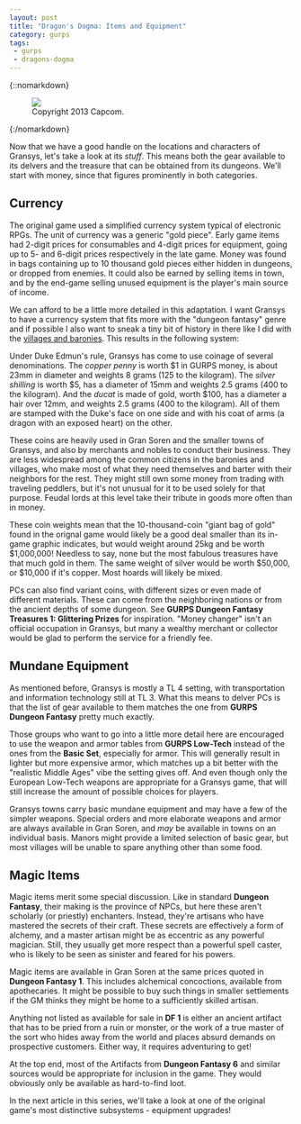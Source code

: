 ```yaml
---
layout: post
title: "Dragon's Dogma: Items and Equipment"
category: gurps
tags:
 - gurps
 - dragons-dogma
---
```


{::nomarkdown}
<figure>
  <img src="{{ "/assets/pawn-guild.png" | absolute_url }}"/>
  <figcaption>Copyright 2013 Capcom.</figcaption>
</figure>
{:/nomarkdown}

Now that we have a good handle on the locations and characters of Gransys, let's
take a look at its _stuff_. This means both the gear available to its delvers
and the treasure that can be obtained from its dungeons. We'll start with money,
since that figures prominently in both categories.

## Currency

The original game used a simplified currency system typical of electronic
RPGs. The unit of currency was a generic "gold piece". Early game items had
2-digit prices for consumables and 4-digit prices for equipment, going up to 5-
and 6-digit prices respectively in the late game. Money was found in bags
containing up to 10 thousand gold pieces either hidden in dungeons, or dropped
from enemies. It could also be earned by selling items in town, and by the
end-game selling unused equipment is the player's main source of income.

We can afford to be a little more detailed in this adaptation. I want Gransys to
have a currency system that fits more with the "dungeon fantasy" genre and if
possible I also want to sneak a tiny bit of history in there like I did with the
[villages and baronies][1]. This results in the following system:

Under Duke Edmun's rule, Gransys has come to use coinage of several
denominations. The _copper penny_ is worth $1 in GURPS money, is about 23mm in
diameter and weights 8 grams (125 to the kilogram). The _silver shilling_ is
worth $5, has a diameter of 15mm and weights 2.5 grams (400 to the
kilogram). And the _ducat_ is made of gold, worth $100, has a diameter a hair
over 12mm, and weights 2.5 grams (400 to the kilogram). All of them are stamped
with the Duke's face on one side and with his coat of arms (a dragon with an
exposed heart) on the other.

These coins are heavily used in Gran Soren and the smaller towns of Gransys, and
also by merchants and nobles to conduct their business. They are less widespread
among the common citizens in the baronies and villages, who make most of what
they need themselves and barter with their neighbors for the rest. They might
still own some money from trading with traveling peddlers, but it's not unusual
for it to be used solely for that purpose. Feudal lords at this level take their
tribute in goods more often than in money.

These coin weights mean that the 10-thousand-coin "giant bag of gold" found in
the orignal game would likely be a good deal smaller than its in-game graphic
indicates, but would weight around 25kg and be worth $1,000,000!  Needless to
say, none but the most fabulous treasures have that much gold in them. The same
weight of silver would be worth $50,000, or $10,000 if it's copper. Most hoards
will likely be mixed.

PCs can also find variant coins, with different sizes or even made of different
materials. These can come from the neighboring nations or from the ancient
depths of some dungeon. See **GURPS Dungeon Fantasy Treasures 1: Glittering
Prizes** for inspiration. "Money changer" isn't an official occupation in
Gransys, but many a wealthy merchant or collector would be glad to perform the
service for a friendly fee.

## Mundane Equipment

As mentioned before, Gransys is mostly a TL 4 setting, with transportation and
information technology still at TL 3. What this means to delver PCs is that the
list of gear available to them matches the one from **GURPS Dungeon Fantasy**
pretty much exactly.

Those groups who want to go into a little more detail here are encouraged to use
the weapon and armor tables from **GURPS Low-Tech** instead of the ones from the
**Basic Set**, especially for armor. This will generally result in lighter but
more expensive armor, which matches up a bit better with the "realistic Middle
Ages" vibe the setting gives off. And even though only the European Low-Tech
weapons are appropriate for a Gransys game, that will still increase the amount
of possible choices for players.

Gransys towns carry basic mundane equipment and may have a few of the simpler
weapons. Special orders and more elaborate weapons and armor are always
available in Gran Soren, and _may_ be available in towns on an individual
basis. Manors might provide a limited selection of basic gear, but most villages
will be unable to spare anything other than some food.

## Magic Items

Magic items merit some special discussion. Like in standard **Dungeon Fantasy**,
their making is the province of NPCs, but here these aren't scholarly (or
priestly) enchanters. Instead, they're artisans who have mastered the secrets of
their craft. These secrets are effectively a form of alchemy, and a master
artisan might be as eccentric as any powerful magician. Still, they usually get
more respect than a powerful spell caster, who is likely to be seen as sinister
and feared for his powers.

Magic items are available in Gran Soren at the same prices quoted in **Dungeon
Fantasy 1**. This includes alchemical concoctions, available from
apothecaries. It might be possible to buy such things in smaller settlements
if the GM thinks they might be home to a sufficiently skilled artisan.

Anything not listed as available for sale in **DF 1** is either an ancient
artifact that has to be pried from a ruin or monster, or the work of a true
master of the sort who hides away from the world and places absurd demands on
prospective customers. Either way, it requires adventuring to get!

At the top end, most of the Artifacts from **Dungeon Fantasy 6** and similar
sources would be appropriate for inclusion in the game. They would obviously
only be available as hard-to-find loot.

In the next article in this series, we'll take a look at one of the original
game's most distinctive subsystems - equipment upgrades!

[1]: https://bira.github.io/octopus-carnival/2016/10/06/villages-and-baronies.html

